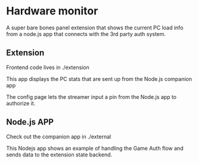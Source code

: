 # Hardware monitor

A super bare bones panel extension that shows the current PC load info from a node.js app
that connects with the 3rd party auth system.

## Extension

Frontend code lives in ./extension

This app displays the PC stats that are sent up from the Node.js companion app

The config page lets the streamer input a pin from the Node.js app to authorize it.

##  Node.js APP

Check out the companion app in ./external

This Nodejs app shows an example of handling the Game Auth flow and sends data to the extension state backend.
